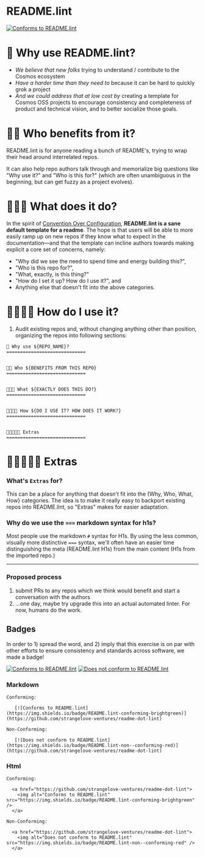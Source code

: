 # README.lint

[![Conforms to README.lint](https://img.shields.io/badge/README.lint-conforming-brightgreen)](https://github.com/strangelove-ventures/readme-dot-lint)



🌌 Why use README.lint?
=============================
- *We believe that new folks* trying to understand / contribute to the Cosmos ecosystem
- *Have a harder time than they need to* because it can be hard to quickly grok a project
- *And we could address that at low cost by* creating a template for Cosmos OSS projects to encourage consistency and completeness of product and technical vision, and to better socialize those goals.


🌌🌌 Who benefits from it?
=============================

README.lint is for anyone reading a bunch of README's, trying to wrap their head around interrelated repos.

It can also help repo authors talk through and memorialize big questions like "Why use it?" and "Who is this for?" (which are often unambiguous in the beginning, but can get fuzzy as a project evolves).

🌌🌌🌌 What does it do?
=============================

In the spirit of [Convention Over Configuration](https://en.wikipedia.org/wiki/Convention_over_configuration), **README.lint is a sane default template for a readme**. The hope is that users will be able to more easily ramp up on new repos if they know what to expect in the documentation—and that the template can incline authors towards making explicit a core set of concerns, namely:
- "Why did we see the need to spend time and energy building this?",
- "Who is this repo for?",
- "What, exactly, is this thing?"
- "How do I set it up? How do I use it?", and
- Anything else that doesn't fit into the above categories.

🌌🌌🌌🌌 How do I use it?
=============================

1. Audit existing repos and, without changing anything other than position, organizing the repos into following sections:

```
🌌 Why use ${REPO_NAME}?
=============================


🌌🌌 Who ${BENEFITS FROM THIS REPO}
=============================


🌌🌌🌌 What ${EXACTLY DOES THIS DO?}
=============================


🌌🌌🌌🌌 How ${DO I USE IT? HOW DOES IT WORK?}
=============================


🌌🌌🌌🌌🌌 Extras
=============================

```
🌌🌌🌌🌌🌌 Extras
=============================

### What's `Extras` for?
This can be a place for anything that doesn't fit into the {Why, Who, What, How} categories. The idea is to make it really easy to backport existing repos into README.lint, so "Extras" makes for easier adaptation.

### Why do we use the `===` markdown syntax for h1s?

Most people use the markdown `#` syntax for H1s. By using the less common, visually more distinctive `===` syntax, we'll often have an easier time distinguishing the meta (README.lint H1s) from the main content (H1s from the imported repo.)

---

### Proposed process

1. submit PRs to any repos which we think would benefit and start a conversation with the authors
2. ...one day, maybe try upgrade this into an actual automated linter. For now, humans do the work.

## Badges

In order to 1) spread the word, and 2) imply that this exercise is on par with other efforts to ensure consistency and standards across software, we made a badge!


[![Conforms to README.lint](https://img.shields.io/badge/README.lint-conforming-brightgreen)](https://github.com/strangelove-ventures/readme-dot-lint)
[![Does not conform to README.lint](https://img.shields.io/badge/README.lint-non--conforming-red)](https://github.com/strangelove-ventures/readme-dot-lint)

### Markdown
```
Conforming:

   [![Conforms to README.lint](https://img.shields.io/badge/README.lint-conforming-brightgreen)](https://github.com/strangelove-ventures/readme-dot-lint)

Non-Conforming:

   [![Does not conform to README.lint](https://img.shields.io/badge/README.lint-non--conforming-red)](https://github.com/strangelove-ventures/readme-dot-lint)
```

### Html
```
Conforming:

  <a href="https://github.com/strangelove-ventures/readme-dot-lint">
    <img alt="Conforms to README.lint" src="https://img.shields.io/badge/README.lint-conforming-brightgreen" />
  </a>

Non-Conforming:

  <a href="https://github.com/strangelove-ventures/readme-dot-lint">
    <img alt="Does not conform to README.lint" src="https://img.shields.io/badge/README.lint-non--conforming-red" />
  </a>

```
